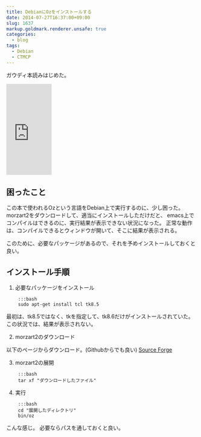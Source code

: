 ```yaml
---
title: DebianにOzをインストールする
date: 2014-07-27T16:37:00+09:00
slug: 1637
markup.goldmark.renderer.unsafe: true
categories:
  - blog
tags:
  - Debian
  - CTMCP
---
```


ガウディ本読みはじめた。

<iframe src="http://rcm-fe.amazon-adsystem.com/e/cm?lt1=_blank&bc1=000000&IS2=1&nou=1&bg1=FFFFFF&fc1=000000&lc1=0000FF&t=l0fb-22&o=9&p=8&l=as4&m=amazon&f=ifr&ref=ss_til&asins=4798113468" style="width:120px;height:240px;" scrolling="no" marginwidth="0" marginheight="0" frameborder="0"></iframe>

## 困ったこと
この本で使われるOzという言語をDebian上で実行するのに、少し困った。
morzart2をダウンロードして、適当にインストールしただけだと、
emacs上でコンパイルはできるのに、実行結果が表示できない状況になった。
正常な動作は、コンパイルできるとウィンドウが開いて、そこに結果が表示される。

このために、必要なパッケージがあるので、それを予めインストールしておくと良い。

## インストール手順
1. 必要なパッケージをインストール

        :::bash
        sudo apt-get install tcl tk8.5

  最初は、tk8.5ではなく、tkを指定して、tk8.6だけがインストールされていた。
  この状況では、結果が表示されない。

2. morzart2のダウンロード

  以下のページからダウンロード。(Githubからでも良い)
  [Source Forge](http://sourceforge.net/projects/mozart-oz/files/)

3. morzart2の展開

        :::bash
        tar xf "ダウンロードしたファイル"

4. 実行

        :::bash
        cd "展開したディレクトリ"
        bin/oz

こんな感じ。
必要ならパスを通しておくと良い。
